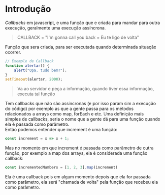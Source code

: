 # Introdução

*Callbacks* em javascript, e uma função que e criada para mandar para outra execução, geralmente uma execução assíncrona.
> CALLBACK = "I'm gonna call you back = Eu te ligo de volta" 
>
Função que sera criada, para ser executada quando determinada situação ocorrer.
```javascript
// Exemplo de Callback
function alertar() {
    alert("Opa, tudo bem?");
}
setTimeout(alertar, 2000);
```
> Va ao servidor e peça a informação, quando tiver essa informação, executa tal função

Tem callbacks que não são assíncronas (e por isso param sim a execução do código) por exemplo as que a gente passa para os métodos relacionados a arrays como map, forEach e etc. Uma definição mais simples de callbacks, seria o nome que a gente dá para uma função quando ela é passada como parâmetro.  
Então podemos entender que increment é uma função:
```javascript
const increment = x => x + 1;
```
Mas no momento em que increment é passada como parâmetro de outra função, por exemplo a map dos arrays, ela é considerada uma função callback:
```javascript
const incrementedNumbers = [1, 2, 3].map(increment)
```
Ela é uma callback pois em algum momento depois que ela for passada como parâmetro, ela será "chamada de volta" pela função que recebeu ela como parâmetro.